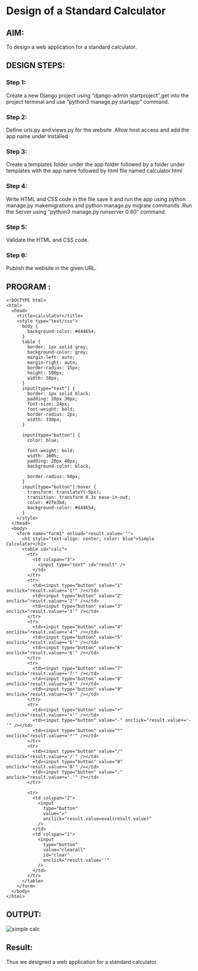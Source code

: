 # Design of a Standard Calculator

## AIM:

To design a web application for a standard calculator.

## DESIGN STEPS:

### Step 1:
Create a new Django project using "django-admin startproject",get into the project terminal and use "python3 manage.py startapp" command.

### Step 2:
Define urls.py and views.py for the website .Allow host access and add the app name under installed

### Step 3:
Create a templates folder under the app folder followed by a folder under templates with the app name followed by html file named calculator.html

### Step 4:
Write HTML and CSS code in the file save it and run the app using python manage.py makemigrations and python manage.py migrate commands .Run the Server using "python3 manage.py runserver 0:80" command

### Step 5:
Validate the HTML and CSS code.

### Step 6:

Publish the website in the given URL.

## PROGRAM :
```
<!DOCTYPE html>
<html>
  <head>
    <title>calculator</title>
    <style type="text/css">
      body {
        background-color: #444654;
      }
      table {
        border: 1px solid grey;
        background-color: grey;
        margin-left: auto;
        margin-right: auto;
        border-radius: 15px;
        height: 500px;
        width: 50px;
      }
      input[type="text"] {
        border: 1px solid black;
        padding: 20px 30px;
        font-size: 24px;
        font-weight: bold;
        border-radius: 2px;
        width: 330px;
      }

      input[type="button"] {
        color: blue;

        font-weight: bold;
        width: 100%;
        padding: 20px 40px;
        background-color: black;

        border-radius: 50px;
      }
      input[type="button"]:hover {
        transform: translateY(-5px);
        transition: transform 0.3s ease-in-out;
        color: #2fe3bd;
        background-color: #444654;
      }
    </style>
  </head>
  <body>
    <form name="form1" onload="result.value=''">
      <h1 style="text-align: center; color: blue">Simple Calculator</h1>
      <table id="calc">
        <tr>
          <td colspan="3">
            <input type="text" id="result" />
          </td>
        </tr>
        <tr>
          <td><input type="button" value="1" onclick="result.value+='1'" /></td>
          <td><input type="button" value="2" onclick="result.value+='2'" /></td>
          <td><input type="button" value="3" onclick="result.value+='3'" /></td>
        </tr>
        <tr>
          <td><input type="button" value="4" onclick="result.value+='4'" /></td>
          <td><input type="button" value="5" onclick="result.value+='5'" /></td>
          <td><input type="button" value="6" onclick="result.value+='6'" /></td>
        </tr>
        <tr>
          <td><input type="button" value="7" onclick="result.value+='7'" /></td>
          <td><input type="button" value="8" onclick="result.value+='8'" /></td>
          <td><input type="button" value="9" onclick="result.value+='9'" /></td>
        </tr>
        <tr>
          <td><input type="button" value="+" onclick="result.value+='+'" /></td>
          <td><input type="button" value="-" onclick="result.value+='-'" /></td>
          <td><input type="button" value="*" onclick="result.value+='*'" /></td>
        </tr>
        <tr>
          <td><input type="button" value="/" onclick="result.value+='/'" /></td>
          <td><input type="button" value="0" onclick="result.value+='0'" /></td>
          <td><input type="button" value="." onclick="result.value+='.'" /></td>
        </tr>

        <tr>
          <td colspan="2">
            <input
              type="button"
              value="="
              onclick="result.value=eval(result.value)"
            />
          </td>
          <td colspan="1">
            <input
              type="button"
              value="clearall"
              id="clear"
              onclick="result.value=''"
            />
          </td>
        </tr>
      </table>
    </form>
  </body>
</html>
```
## OUTPUT:
![simple calc](https://github.com/Sarishatheiveegan/standard-calculator/assets/144979465/22bc6f83-4ac9-4447-b4fc-e22733e1ae05)

## Result:
Thus we designed a web application for a standard calculator.
